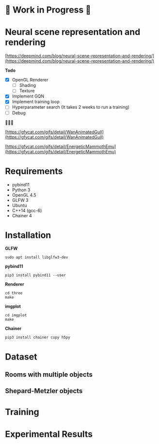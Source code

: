 # :construction: Work in Progress :construction:

# Neural scene representation and rendering

[https://deepmind.com/blog/neural-scene-representation-and-rendering/](https://deepmind.com/blog/neural-scene-representation-and-rendering/)

**Todo**

- [x] OpenGL Renderer
    - [ ] Shading
    - [ ] Texture
- [x] Implement GQN
- [x] Implement training loop
- [ ] Hyperparameter search (It takes 2 weeks to run a training)
- [ ] Debug

:thinking::thinking::thinking:

[https://gfycat.com/gifs/detail/WanAnimatedGull](https://gfycat.com/gifs/detail/WanAnimatedGull)

[https://gfycat.com/gifs/detail/EnergeticMammothEmu](https://gfycat.com/gifs/detail/EnergeticMammothEmu)

# Requirements

- pybind11
- Python 3
- OpenGL 4.5
- GLFW 3
- Ubuntu
- C++14 (gcc-6)
- Chainer 4

# Installation

**GLFW**

```
sudo apt install libglfw3-dev
```

**pybind11**

```
pip3 install pybind11 --user
```

**Renderer**

```
cd three
make
```

**imgplot**

```
cd imgplot
make
```

**Chainer**

```
pip3 install chainer cupy h5py
```

# Dataset

## Rooms with multiple objects

## Shepard-Metzler objects


# Training
# Experimental Results